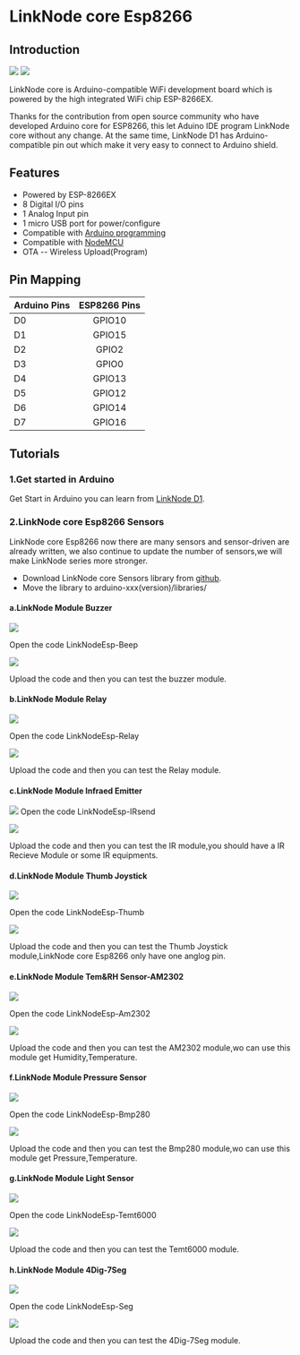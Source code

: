 # LinkNode core Esp8266 

## Introduction 

![](picture/linknodecore.png)
![](picture/linknode.png)

LinkNode core is Arduino-compatible WiFi development board which is powered by the high integrated WiFi chip ESP-8266EX.

Thanks for the contribution from open source community who have developed Arduino core for ESP8266, this let Aduino IDE program LinkNode core without any change. At the same time, LinkNode D1 has Arduino-compatible pin out which make it very easy to connect to Arduino shield.

## Features
* Powered by ESP-8266EX
* 8 Digital I/O pins
* 1 Analog Input pin
* 1 micro USB port for power/configure
* Compatible with [Arduino programming](https://github.com/pcduino/LinkNodeD1)
* Compatible with [NodeMCU](http://www.nodemcu.com/index_cn.html)
* OTA -- Wireless Upload(Program)

## Pin Mapping

| Arduino Pins | ESP8266 Pins |
| -------------|:------------:|
| D0    | GPIO10    |
| D1    | GPIO15    |
| D2    | GPIO2     |
| D3    | GPIO0     |
| D4    | GPIO13    |
| D5    | GPIO12    |
| D6    | GPIO14    |
| D7    | GPIO16    |

## Tutorials

### 1.Get started in Arduino
Get Start in Arduino you can learn from [LinkNode D1](http://linksprite.com/wiki/index.php5?title=LinkNode_D1).

### 2.LinkNode core Esp8266 Sensors
LinkNode core Esp8266 now there are many sensors and sensor-driven are already written, we also continue to update the number of sensors,we will make LinkNode series more stronger.
* Download LinkNode core Sensors library from [github](https://github.com/delongqilinksprite/LinkNodeEsp/tree/master/LinkNodeEsp).
* Move the library to arduino-xxx(version)/libraries/

#### a.LinkNode Module Buzzer

![](picture/buzzer.png)

Open the code LinkNodeEsp-Beep

![](picture/buzzer_code.png)

Upload the code and then you can test the buzzer module.

#### b.LinkNode Module Relay

![](picture/relay.png)

Open the code LinkNodeEsp-Relay

![](picture/relay_code.png)

Upload the code and then you can test the Relay module.

#### c.LinkNode Module Infraed Emitter

![](picture/ir.png)
Open the code LinkNodeEsp-IRsend

![](picture/ir_code.png)

Upload the code and then you can test the IR module,you should have a IR Recieve Module or some IR equipments.


#### d.LinkNode Module Thumb Joystick

![](picture/remote.png)

Open the code LinkNodeEsp-Thumb

![](picture/remote_code.png)

Upload the code and then you can test the Thumb Joystick module,LinkNode core Esp8266 only have one anglog pin.

#### e.LinkNode Module Tem&RH Sensor-AM2302

![](picture/tmp.png)

Open the code LinkNodeEsp-Am2302

![](picture/bmp_code.png)

Upload the code and then you can test the AM2302 module,wo can use this module get Humidity,Temperature.

#### f.LinkNode Module Pressure Sensor

![](picture/bmp.png)

Open the code LinkNodeEsp-Bmp280

![](picture/code.png)

Upload the code and then you can test the Bmp280 module,wo can use this module get Pressure,Temperature.

#### g.LinkNode Module Light Sensor

![](picture/temt.png)

Open the code LinkNodeEsp-Temt6000

![](picture/temt_code.png)

Upload the code and then you can test the Temt6000 module.

#### h.LinkNode Module 4Dig-7Seg

![](picture/seg.png)

Open the code LinkNodeEsp-Seg

![](picture/seg_code.png)

Upload the code and then you can test the 4Dig-7Seg module.

